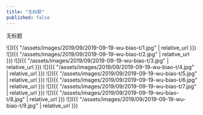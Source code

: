 ```yaml
---
title: "无标题"
published: false
---
```

无标题



![]({{ "/assets/images/2019/09/2019-09-19-wu-biao-t/1.jpg" | relative_url }})
![]({{ "/assets/images/2019/09/2019-09-19-wu-biao-t/2.jpg" | relative_url }})
![]({{ "/assets/images/2019/09/2019-09-19-wu-biao-t/3.jpg" | relative_url }})
![]({{ "/assets/images/2019/09/2019-09-19-wu-biao-t/4.jpg" | relative_url }})
![]({{ "/assets/images/2019/09/2019-09-19-wu-biao-t/5.jpg" | relative_url }})
![]({{ "/assets/images/2019/09/2019-09-19-wu-biao-t/6.jpg" | relative_url }})
![]({{ "/assets/images/2019/09/2019-09-19-wu-biao-t/7.jpg" | relative_url }})
![]({{ "/assets/images/2019/09/2019-09-19-wu-biao-t/8.jpg" | relative_url }})
![]({{ "/assets/images/2019/09/2019-09-19-wu-biao-t/9.jpg" | relative_url }})
